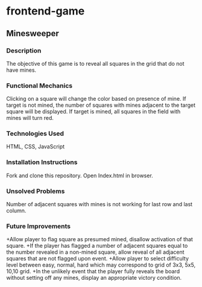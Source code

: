 # frontend-game
## Minesweeper
### Description
The objective of this game is to reveal all squares in the grid that do not have mines.
### Functional Mechanics
Clicking on a square will change the color based on presence of mine. If target is not mined, the number of squares with mines adjacent to the target square will be displayed. If target is mined, all squares in the field with mines will turn red.
### Technologies Used
HTML, CSS, JavaScript
### Installation Instructions
Fork and clone this repository. Open Index.html in browser.
### Unsolved Problems
Number of adjacent squares with mines is not working for last row and last column.
### Future Improvements
+Allow player to flag square as presumed mined, disallow activation of that square.
+If the player has flagged a number of adjacent squares equal to the number revealed in a non-mined square, allow reveal of all adjacent squares that are not flagged upon event.
+Allow player to select difficulty level between easy, normal, hard which may correspond to grid of 3x3, 5x5, 10,10 grid.
+In the unlikely event that the player fully reveals the board without setting off any mines, display an appropriate victory condition.
